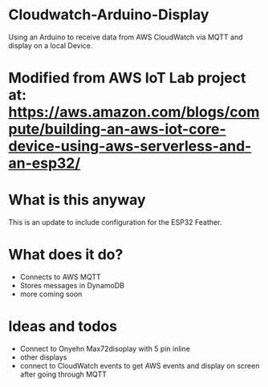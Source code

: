 # Cloudwatch-Arduino-Display
Using an Arduino to receive data from AWS CloudWatch via MQTT and display on a local Device.

# Modified from AWS IoT Lab project at: https://aws.amazon.com/blogs/compute/building-an-aws-iot-core-device-using-aws-serverless-and-an-esp32/

# What is this anyway
This is an update to include configuration for the ESP32 Feather.


# What does it do?
* Connects to AWS MQTT
* Stores messages in DynamoDB
* more coming soon

# Ideas and todos
* Connect to Onyehn Max72disoplay with 5 pin inline
* other displays
* connect to CloudWatch events to get AWS events and display on screen after going through MQTT
